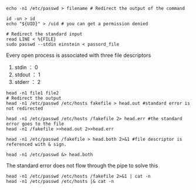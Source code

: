 ```shell
echo -n1 /etc/passwd > filename # Redirect the output of the command

id -un > id
echo "${UID}" > /uid # you can get a permission denied

# Redirect the standard input
read LINE < %{FILE}
sudo passwd --stdin einstein < passord_file
```

Every open process is associated with three file descriptors

1. stdin ： 0
2. stdout ： 1
3. stderr ： 2

```shell
head -n1 file1 file2
# Redirect the output
head -n1 /etc/passwd /etc/hosts fakefile > head.out #standard error is not redirected

head -n1 /etc/passwd /etc/hosts /fakefile 2> head.err #the standard error goes to the file
head -n1 /fakefile >>head.out 2>>head.err

head -n1 /etc/passwd /fakefile > head.both 2>&1 #file descriptor is referenced with & sign.

head -n1 /etc/passwd &> head.both
```

The standard error does not flow through the pipe to solve this 

```shell
head -n1 /etc/passwd /etc/hosts /fakefile 2>&1 | cat -n
head -n1 /etc/passwd /etc/hosts |& cat -n
```



